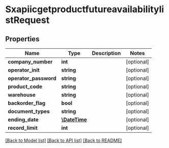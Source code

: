 # SxapiicgetproductfutureavailabilitylistRequest

## Properties
Name | Type | Description | Notes
------------ | ------------- | ------------- | -------------
**company_number** | **int** |  | [optional] 
**operator_init** | **string** |  | [optional] 
**operator_password** | **string** |  | [optional] 
**product_code** | **string** |  | [optional] 
**warehouse** | **string** |  | [optional] 
**backorder_flag** | **bool** |  | [optional] 
**document_types** | **string** |  | [optional] 
**ending_date** | [**\DateTime**](\DateTime.md) |  | [optional] 
**record_limit** | **int** |  | [optional] 

[[Back to Model list]](../README.md#documentation-for-models) [[Back to API list]](../README.md#documentation-for-api-endpoints) [[Back to README]](../README.md)


